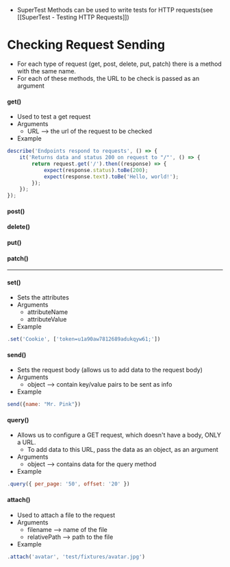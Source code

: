 * SuperTest Methods can be used to write tests for HTTP requests(see [[SuperTest - Testing HTTP Requests]])
# Checking Request Sending
* For each type of request (get, post, delete, put, patch) there is a method with the same name. 
* For each of these methods, the URL to be check is passed as an argument
#### get()
* Used to test a get request
* Arguments
	* URL --> the url of the request to be checked
* Example
```js
describe('Endpoints respond to requests', () => {
	it('Returns data and status 200 on request to "/"', () => {
		return request.get('/').then((response) => {
	        expect(response.status).toBe(200);
            expect(response.text).toBe('Hello, world!');
        });
	});
}); 
```

#### post()

#### delete() 

#### put()

#### patch()


--- 
#### set() 
* Sets the attributes
* Arguments
	* attributeName
	* attributeValue
* Example
```js
.set('Cookie', ['token=u1a90aw7812689adukqyw61;'])
```

#### send()
* Sets the request body (allows us to add data to the request body)
* Arguments
	* object --> contain key/value pairs to be sent as info
* Example
```js
send({name: "Mr. Pink"})
```

#### query()
* Allows us to configure a GET request, which doesn't have a body, ONLY a URL.
	* To add data to this URL, pass the data as an object, as an argument
* Arguments
	* object --> contains data for the query method
* Example
```js
.query({ per_page: '50', offset: '20' }) 
```

#### attach()
* Used to attach a file to the request
* Arguments
	* filename --> name of the file
	* relativePath --> path to the file
* Example
```js
.attach('avatar', 'test/fixtures/avatar.jpg') 
```

